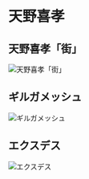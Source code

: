 
# 天野喜孝


## 天野喜孝「街」

![天野喜孝「街」](https://user-images.githubusercontent.com/1782095/88408260-46264a80-ce0e-11ea-98f2-0f09a49754d1.jpg)

## ギルガメッシュ

![ギルガメッシュ](https://user-images.githubusercontent.com/1782095/88407902-c26c5e00-ce0d-11ea-84d1-093c4bf75713.jpg)

## エクスデス

![エクスデス](https://user-images.githubusercontent.com/1782095/88408206-2ee75d00-ce0e-11ea-9303-e31d1df14db9.jpg)



